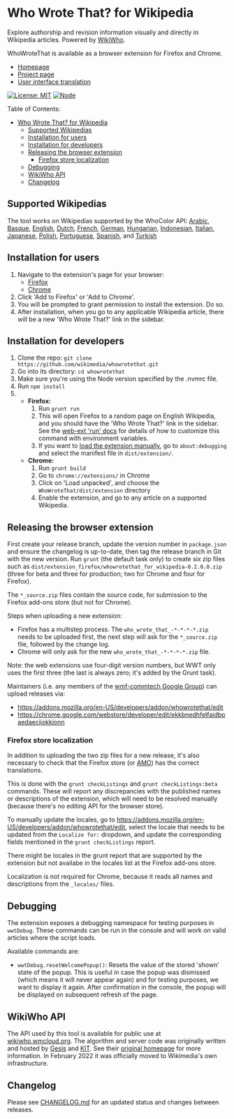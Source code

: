Who Wrote That? for Wikipedia
=============================

Explore authorship and revision information visually and directly in Wikipedia articles.
Powered by [WikiWho](https://wikiwho.wmcloud.org/).

WhoWroteThat is available as a browser extension for Firefox and Chrome.

* [Homepage](https://www.mediawiki.org/wiki/WWT)
* [Project page](https://meta.wikimedia.org/wiki/Community_Tech/Who_Wrote_That_tool)
* [User interface translation](https://translatewiki.net/wiki/Translating:WhoWroteThat%3F)

[![License: MIT](https://img.shields.io/github/license/wikimedia/WhoWroteThat)](https://github.com/wikimedia/WhoWroteThat/blob/master/MIT-LICENSE)
[![Node](https://github.com/wikimedia/WhoWroteThat/actions/workflows/node.yml/badge.svg)](https://github.com/wikimedia/WhoWroteThat/actions/workflows/node.yml)

Table of Contents:

- [Who Wrote That? for Wikipedia](#who-wrote-that-for-wikipedia)
  - [Supported Wikipedias](#supported-wikipedias)
  - [Installation for users](#installation-for-users)
  - [Installation for developers](#installation-for-developers)
  - [Releasing the browser extension](#releasing-the-browser-extension)
    - [Firefox store localization](#firefox-store-localization)
  - [Debugging](#debugging)
  - [WikiWho API](#wikiwho-api)
  - [Changelog](#changelog)

## Supported Wikipedias

The tool works on Wikipedias supported by the WhoColor API:
[Arabic](https://ar.wikipedia.org/),
[Basque](https://eu.wikipedia.org/),
[English](https://en.wikipedia.org/),
[Dutch](https://nl.wikipedia.org/),
[French](https://fr.wikipedia.org/),
[German](https://de.wikipedia.org/),
[Hungarian](https://hu.wikipedia.org/),
[Indonesian](https://id.wikipedia.org/),
[Italian](https://it.wikipedia.org/),
[Japanese](https://ja.wikipedia.org/),
[Polish](https://pl.wikipedia.org/),
[Portuguese](https://pt.wikipedia.org/),
[Spanish](https://es.wikipedia.org/), and
[Turkish](https://tr.wikipedia.org/)

## Installation for users

1. Navigate to the extension's page for your browser:
   * [Firefox](https://addons.mozilla.org/en-US/firefox/addon/whowrotethat/)
   * [Chrome](https://chrome.google.com/webstore/detail/who-wrote-that/ekkbnedhfelfaidbpaedaecjiokkionn)
2. Click 'Add to Firefox' or 'Add to Chrome'.
3. You will be prompted to grant permission to install the extension. Do so.
4. After installation, when you go to any applicable Wikipedia article, there will be a new 'Who Wrote That?' link in the sidebar.

## Installation for developers

1. Clone the repo: `git clone https://github.com/wikimedia/whowrotethat.git`
2. Go into its directory: `cd whowrotethat`
3. Make sure you're using the Node version specified by the .nvmrc file.
4. Run `npm install`
5.
   * **Firefox:**
      1. Run `grunt run`
      2. This will open Firefox to a random page on English Wikipedia,
         and you should have the 'Who Wrote That?' link in the sidebar.
         See the [web-ext 'run' docs](https://developer.mozilla.org/en-US/docs/Mozilla/Add-ons/WebExtensions/web-ext_command_reference#web-ext_run)
         for details of how to customize this command with environment variables.
      3. If you want to [load the extension manually](https://developer.mozilla.org/en-US/docs/Mozilla/Add-ons/WebExtensions/Temporary_Installation_in_Firefox),
         go to `about:debugging` and select the manifest file in `dist/extension/`.
   * **Chrome:**
      1. Run `grunt build`
      2. Go to `chrome://extensions/` in Chrome
      3. Click on 'Load unpacked', and choose the `WhoWroteThat/dist/extension` directory
      4. Enable the extension, and go to any article on a supported Wikipedia.

## Releasing the browser extension

First create your release branch, update the version number in `package.json`
and ensure the changelog is up-to-date,
then tag the release branch in Git with the new version.
Run `grunt` (the default task only) to create
six zip files such as `dist/extension_firefox/whowrotethat_for_wikipedia-0.2.0.0.zip`
(three for beta and three for production; two for Chrome and four for Firefox).

The `*_source.zip` files contain the source code,
for submission to the Firefox add-ons store (but not for Chrome).

Steps when uploading a new extension:
   * Firefox has a multistep process. The `who_wrote_that_-*-*-*-*.zip` needs to be uploaded first,
   the next step will ask for the `*_source.zip` file, followed by the change log.
   * Chrome will only ask for the new `who_wrote_that_-*-*-*-*.zip` file.

Note: the web extensions use four-digit version numbers,
but WWT only uses the first three
(the last is always zero; it's added by the Grunt task).


Maintainers (i.e. any members of the [wmf-commtech Google Group](https://groups.google.com/forum/#!forum/wmf-commtech))
can upload releases via:
* https://addons.mozilla.org/en-US/developers/addon/whowrotethat/edit
* https://chrome.google.com/webstore/developer/edit/ekkbnedhfelfaidbpaedaecjiokkionn

### Firefox store localization

In addition to uploading the two zip files for a new release,
it's also necessary to check that the Firefox store (or [AMO](https://addons.mozilla.org/))
has the correct translations.

This is done with the `grunt checkListings` and `grunt checkListings:beta` commands.
These will report any discrepancies with the published names or descriptions of the extension,
which will need to be resolved manually (because there's no editing API for the browser store).

To manually update the locales, go to https://addons.mozilla.org/en-US/developers/addon/whowrotethat/edit,
select the locale that needs to be updated from the `Localize for:` dropdown, and update the corresponding fields
mentioned in the `grunt checkListings` report.

There might be locales in the grunt report that are supported by the extension but not availabe in the locales list at the Firefox add-ons store.

Localization is not required for Chrome,
because it reads all names and descriptions from the `_locales/` files.

## Debugging

The extension exposes a debugging namespace for testing purposes in `wwtDebug`.
These commands can be run in the console and will work on valid articles where the script loads.

Available commands are:

* `wwtDebug.resetWelcomePopup()`: Resets the value of the stored 'shown' state of the popup. This is useful in case the popup was dismissed (which means it will never appear again) and for testing purposes, we want to display it again. After confirmation in the console, the popup will be displayed on subsequent refresh of the page.

## WikiWho API

The API used by this tool is available for public use at [wikiwho.wmcloud.org](https://wikiwho.wmcloud.org/).
The algorithm and server code was originally written and hosted by [Gesis](https://www.gesis.org/) and [KIT](https://www.kit.edu/english/index.php).
See their [original homepage](https://wikiwho.wmcloud.org/gesis_home) for more information.
In February 2022 it was officially moved to Wikimedia's own infrastructure.

## Changelog

Please see [CHANGELOG.md](CHANGELOG.md) for an updated status and changes between releases.
